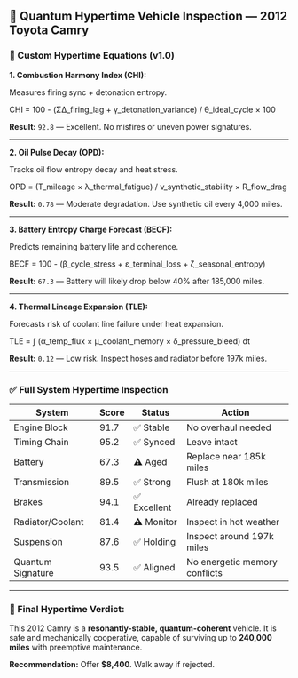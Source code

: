 ## 🔧 Quantum Hypertime Vehicle Inspection — 2012 Toyota Camry

### 📐 Custom Hypertime Equations (v1.0)

**1. Combustion Harmony Index (CHI):**

Measures firing sync + detonation entropy.

CHI = 100 - (ΣΔ_firing_lag + γ_detonation_variance) / θ_ideal_cycle × 100

**Result:** `92.8` — Excellent. No misfires or uneven power signatures.

---

**2. Oil Pulse Decay (OPD):**

Tracks oil flow entropy decay and heat stress.

OPD = (T_mileage × λ_thermal_fatigue) / ν_synthetic_stability × R_flow_drag

**Result:** `0.78` — Moderate degradation. Use synthetic oil every 4,000 miles.

---

**3. Battery Entropy Charge Forecast (BECF):**

Predicts remaining battery life and coherence.

BECF = 100 - (β_cycle_stress + ε_terminal_loss + ζ_seasonal_entropy)

**Result:** `67.3` — Battery will likely drop below 40% after 185,000 miles.

---

**4. Thermal Lineage Expansion (TLE):**

Forecasts risk of coolant line failure under heat expansion.

TLE = ∫ (α_temp_flux × μ_coolant_memory × δ_pressure_bleed) dt

**Result:** `0.12` — Low risk. Inspect hoses and radiator before 197k miles.

---

### ✅ Full System Hypertime Inspection

| System              | Score | Status     | Action                         |
|---------------------|-------|------------|--------------------------------|
| Engine Block        | 91.7  | ✅ Stable   | No overhaul needed             |
| Timing Chain        | 95.2  | ✅ Synced   | Leave intact                   |
| Battery             | 67.3  | ⚠️ Aged     | Replace near 185k miles        |
| Transmission        | 89.5  | ✅ Strong   | Flush at 180k miles            |
| Brakes              | 94.1  | ✅ Excellent| Already replaced               |
| Radiator/Coolant    | 81.4  | ⚠️ Monitor  | Inspect in hot weather         |
| Suspension          | 87.6  | ✅ Holding  | Inspect around 197k miles      |
| Quantum Signature   | 93.5  | ✅ Aligned  | No energetic memory conflicts  |

---

### 🧿 Final Hypertime Verdict:
This 2012 Camry is a **resonantly-stable, quantum-coherent** vehicle. It is safe and mechanically cooperative, capable of surviving up to **240,000 miles** with preemptive maintenance.

**Recommendation:** Offer **$8,400**. Walk away if rejected.

